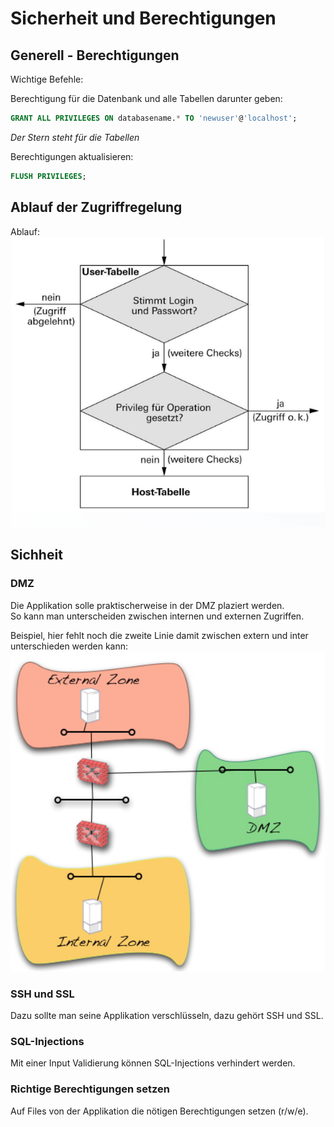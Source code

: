 # Sicherheit und Berechtigungen
## Generell - Berechtigungen  
Wichtige Befehle:  

Berechtigung für die Datenbank und alle Tabellen darunter geben:  
```sql
GRANT ALL PRIVILEGES ON databasename.* TO 'newuser'@'localhost';
```
*Der Stern steht für die Tabellen*  

Berechtigungen aktualisieren:  
```sql
FLUSH PRIVILEGES;
```

## Ablauf der Zugriffregelung  
Ablauf:    
![Zugriff Beispiel](zugriff.png)  

## Sichheit
### DMZ
Die Applikation solle praktischerweise in der DMZ plaziert werden.  
So kann man unterscheiden zwischen internen und externen Zugriffen.  

Beispiel, hier fehlt noch die zweite Linie damit zwischen extern und inter unterschieden werden kann:      
![DMZ Beispiel](dmz.png)  

### SSH und SSL
Dazu sollte man seine Applikation verschlüsseln, dazu gehört SSH und SSL.  

### SQL-Injections
Mit einer Input Validierung können SQL-Injections verhindert werden.

### Richtige Berechtigungen setzen
Auf Files von der Applikation die nötigen Berechtigungen setzen (r/w/e).  